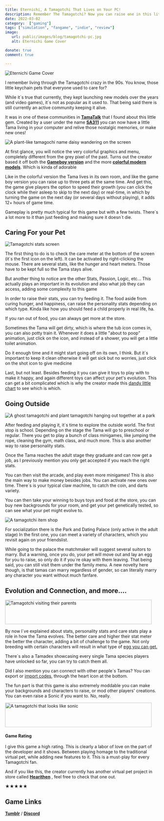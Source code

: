 ```yaml
---
title: Eternichi, A Tamagotchi That Lives on Your PC!
description: Remember The Tamagotchi? Now you can raise one in this little fangame!
date: 2022-03-02
category:  ["gaming"]
tags: ["simulation", "fangame", "indie", "review"]
image: 
   url: public/images/blog/tamagotchi-pc.jpg
   alt: Eternichi Game Cover

donate: true
comment: true

---
```

![Eternichi Game Cover](/images/blog/tamagotchi-pc.jpg#center)

I remember living through the Tamagotchi crazy in the 90s. You know, those little keychain pets that everyone used to care for?

While it´s true that currently, they kept launching new models over the years (and video games), it´s not as popular as it used to. That being said there is still currently an active community keeping it alive.

It was in one of these communities in **[TamaTalk](https://www.tamatalk.com/)** that I found about this little gem. Created by a user under the name [**SA311**](https://sa311.tumblr.com/) you can now have a little Tama living in your computer and relive those nostalgic memories, or make new ones!


![A plant-like tamagochi name daisy wandering on the screen](/images/2022/daisy-tama1.jpg#center)
  
  





At first glance, you will notice the very colorful graphics and menu, completely different from the grey pixel of the past. Turns out the creator based it off both the **[Gameboy version](https://tamagotchi.fandom.com/wiki/Tamagotchi_(GB))** and the more **[colorful modern models](https://tamagotchi.fandom.com/wiki/Tamagotchi_Plus_Color)**. Which is kinda of adorable

Like in the colorful version the Tama lives in its own room, and like the game boy version you can raise up to three pets at the same time. And get this, the game give players the option to speed their growth (you can click the clock while their asleep to skip to the next day) or real-time, in which by turning the game on the next day (or several days without playing), it adds 12+ hours of game time.

Gameplay is pretty much typical for this game but with a few twists. There´s a lot more to it than just feeding and making sure it doesn´t die.

## Caring For your Pet

![Tamagotchi stats screen](/images/2022/tamastats.jpg#center)

The first thing to do is to check the care meter at the bottom of the screen (it´s the first icon on the left). It can be activated by right-clicking the mouse. There are several stats, like the hunger and heart meters. Those have to be kept full so the Tama stays alive.

But another thing to notice are the other Stats, Passion, Logic, etc... This actually plays an important in its evolution and also what job they can access, adding some complexity to this game

In order to raise their stats, you can try feeding it. The food aside from curing hunger, and happiness, can raise the personality stats depending on which type. Kinda like how you should feed a child properly in real life, ha.

If you ran out of food, you can always get more at the store.

Sometimes the Tama will get dirty, which is where the tub icon comes in, you can also potty train it. Whenever it does a little "about to poop" animation, just click on the icon, and instead of a shower, you will get a little toilet animation.

Do it enough time and it might start going off on its own, I think. But it´s important to keep it clean otherwise it will get sick but no worries, just click on the shot icon to give medicine

Last, but not least. Besides feeding it you can give it toys to play with to make it happy, and again different toys can affect your pet's evolution. This can get a bit complicated which is why the creator made this [dandy little chart](https://sa311.tumblr.com/search/food) to see which is which.



## Going Outside

![A ghost tamagotchi and plant tamagotchi hanging out together at a park](/images/2022/tamapark.jpg#center)

After feeding and playing it, it´s time to explore the outside world. The first stop is school. Depending on the stage the Tama will go to preschool or regular. There you get to play a bunch of class minigames, like jumping the rope, cleaning the gym, math class, and much more. This is also another way to raise personality stats.

Once the Tama reaches the adult stage they graduate and can now get a job, as I previously mention you only get accepted if you reach the right stats.

You can then visit the arcade, and play even more minigames! This is also the main way to make money besides jobs. You can activate new ones over time. There´s is your typical claw machine, to catch the coin, and darts variety.

You can then take your winning to buys toys and food at the store, you can buy new backgrounds for your room, and get your pet genetically tested, so can see what your pet might evolve to.

![A tamagotchi item shop](/images/2022/tamashop.jpg#center)

For socialization there is the Park and Dating Palace (only active in the adult stage) In the first one, you can meet a variety of characters, which you revisit again on your friendslist.

While going to the palace the matchmaker will suggest several suitors to marry. But a warning, once you do, your pet will move out and lay an egg for you to raise, so only do it if you´re okay with them leaving. That being said, you can still visit them under the family menu. A new novelty here though, is that tamas can marry regardless of gender, so can literally marry any character you want without much fanfare.


## Evolution and Connection, and more....

 <img width="480" height="80" src="/images/2022/tamaconnect.jpg#center" alt="Tamagotchi visiting their parents">




By now I´ve explained about stats, personality stats and care stats play a role in how the Tama evolves. The better care and higher their stat meter the better the character, adding a bit of challenge to the game. Not only breeding with certain characters will result in what type of [egg you can get.](https://sa311.tumblr.com/post/168720894477/growth-chart)

There´s also a Tamadex showcasing every single Tama species players have unlocked so far, you can try to catch them all.

Did I also mention you can connect with other people´s Tamas? You can export or [import codes](https://sa311.tumblr.com/search/codes), through the heart icon at the bottom.

The fun part is that this game is also extremely moddable you can make your backgrounds and characters to raise, or mod other players' creations. You can even raise a Sonic if you want to. No, really.



 <img width="480" height="80" src="/images/2022/tamasonic.png#center" alt="A tamagotchi that looks like sonic">




#### Game Rating

I give this game a high rating. This is clearly a labor of love on the part of the developer and it shows. Between playing homage to the traditional virtual pet, while adding new features to it. This is a must-play for every Tamagotchi fan.

And if you like this, the creator currently has another virtual pet project in store called [**Hearithen**](https://naipals.itch.io/hearithen) , feel free to check that one out.

★★★★★

## **Game Links**

[**Tumblr**](https://sa311.tumblr.com/post/163219155122/index) / [**Discord**](https://discord.gg/dabrHdK)

